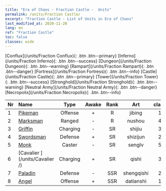 ```yaml
---
title: "Era of Chaos - Fraction Castle -  Units"
permalink: /units/Fraction Castle/
excerpt: "Fraction Castle - List of Units in Era of Chaos"
last_modified_at: 2020-11-20
lang: en
ref: "Fraction Castle"
toc: false
classes: wide
---
```

 [Conflux](/units/Fraction Conflux){: .btn .btn--primary} [Inferno](/units/Fraction Inferno){: .btn .btn--success} [Dungeon](/units/Fraction Dungeon){: .btn .btn--warning} [Rampart](/units/Fraction Rampart){: .btn .btn--danger} [Fortress](/units/Fraction Fortress){: .btn .btn--info} [Castle](/units/Fraction Castle){: .btn .btn--primary} [Tower](/units/Fraction Tower){: .btn .btn--success} [Stronghold](/units/Fraction Stronghold){: .btn .btn--warning} [Neutral Army](/units/Fraction Neutral Army){: .btn .btn--danger} [Necropolis](/units/Fraction Necropolis){: .btn .btn--info} 

  | Nr |         Name        |   Type   | Awake |    Rank   |      Art      |  class  |    s   |   label   |    HP     |
  |:---|:--------------------|:--------:|:-----:|:---------:|:-------------:|:-------:|:------:|:---------:|:----------|
  | 1 | [Pikeman](/units/Pikeman/) | Offense | + | R | jibing | 1 |  1 |  1(2) |  645  |
  | 2 | [Marksman](/units/Marksman/) | Ranged | - | R | nushou | 4 |  1 |  1(2) |  438  |
  | 3 | [Griffin](/units/Griffin/) | Charging | - | SR | shijiu | 3 |  1 |  1(2) |  1850  |
  | 4 | [Swordsman](/units/Swordsman/) | Defense | + | SR | shizijun | 2 |  1 |  2(2) |  1324  |
  | 5 | [Monk](/units/Monk/) | Caster | - | SR | senglv | 5 |  1 |  2(2) |  662  |
  | 6 | [Cavalier ](/units/Cavalier /) | Charging | + | SR | qishi | 3 |  2 |  2(2) |  811  |
  | 7 | [Paladin](/units/Paladin/) | Defense | - | SSR | shengqishi | 2 |  2 |  3(2) |  2589  |
  | 8 | [Angel](/units/Angel/) | Offense | + | SSR | datianshi | 1 |   |  3(2) |  5431  |
